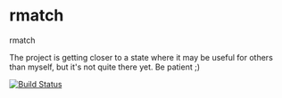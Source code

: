 rmatch
======

rmatch

The project is getting closer to a state where it may be useful for others
than myself, but it's not quite there yet.  Be patient ;)


[![Build Status](https://buildhive.cloudbees.com/job/la3lma/job/rmatch/badge/icon)](https://buildhive.cloudbees.com/job/la3lma/job/rmatch/)

